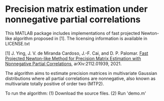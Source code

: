 # Precision matrix estimation under nonnegative partial correlations

This MATLAB package includes implementations of fast projected Newton-like algorithm proposed in [1]. The licensing information is available in LICENSE.txt

[1] J. Ying, J. V. de Miranda Cardoso, J.-F. Cai, and D. P. Palomar. [Fast Projected Newton-like Method for Precision Matrix Estimation with Nonnegative Partial Correlations](https://arxiv.org/abs/2112.01939), arXiv:2112.01939, 2021.

The algorithm aims to estimate precision matrices in multivariate Gaussian distributions where all partial correlations are nonnegative, also known as multivariate totally positive of order two (MTP2).

To run the algorithm:
(1) Download the source files.
(2) Run 'demo.m'
